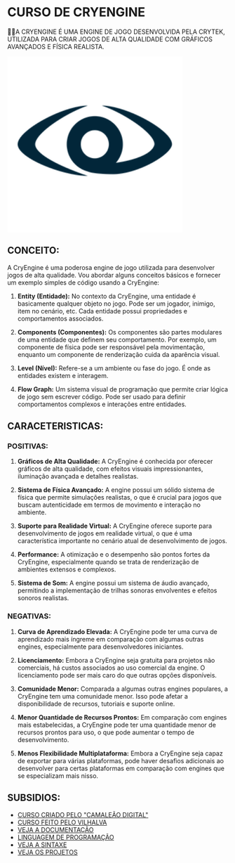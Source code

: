 # CURSO DE CRYENGINE
👨‍⚖️A CRYENGINE É UMA ENGINE DE JOGO DESENVOLVIDA PELA CRYTEK, UTILIZADA PARA CRIAR JOGOS DE ALTA QUALIDADE COM GRÁFICOS AVANÇADOS E FÍSICA REALISTA.

<img src="FOTO.png" align="center" width="400"> <br>

## CONCEITO:
A CryEngine é uma poderosa engine de jogo utilizada para desenvolver jogos de alta qualidade. Vou abordar alguns conceitos básicos e fornecer um exemplo simples de código usando a CryEngine:

1. **Entity (Entidade):** No contexto da CryEngine, uma entidade é basicamente qualquer objeto no jogo. Pode ser um jogador, inimigo, item no cenário, etc. Cada entidade possui propriedades e comportamentos associados.

2. **Components (Componentes):** Os componentes são partes modulares de uma entidade que definem seu comportamento. Por exemplo, um componente de física pode ser responsável pela movimentação, enquanto um componente de renderização cuida da aparência visual.

3. **Level (Nível):** Refere-se a um ambiente ou fase do jogo. É onde as entidades existem e interagem.

4. **Flow Graph:** Um sistema visual de programação que permite criar lógica de jogo sem escrever código. Pode ser usado para definir comportamentos complexos e interações entre entidades.

## CARACETERISTICAS:
### POSITIVAS:
1. **Gráficos de Alta Qualidade:** A CryEngine é conhecida por oferecer gráficos de alta qualidade, com efeitos visuais impressionantes, iluminação avançada e detalhes realistas.

2. **Sistema de Física Avançado:** A engine possui um sólido sistema de física que permite simulações realistas, o que é crucial para jogos que buscam autenticidade em termos de movimento e interação no ambiente.

3. **Suporte para Realidade Virtual:** A CryEngine oferece suporte para desenvolvimento de jogos em realidade virtual, o que é uma característica importante no cenário atual de desenvolvimento de jogos.

4. **Performance:** A otimização e o desempenho são pontos fortes da CryEngine, especialmente quando se trata de renderização de ambientes extensos e complexos.

5. **Sistema de Som:** A engine possui um sistema de áudio avançado, permitindo a implementação de trilhas sonoras envolventes e efeitos sonoros realistas.

### NEGATIVAS:
1. **Curva de Aprendizado Elevada:** A CryEngine pode ter uma curva de aprendizado mais íngreme em comparação com algumas outras engines, especialmente para desenvolvedores iniciantes.

2. **Licenciamento:** Embora a CryEngine seja gratuita para projetos não comerciais, há custos associados ao uso comercial da engine. O licenciamento pode ser mais caro do que outras opções disponíveis.

3. **Comunidade Menor:** Comparada a algumas outras engines populares, a CryEngine tem uma comunidade menor. Isso pode afetar a disponibilidade de recursos, tutoriais e suporte online.

4. **Menor Quantidade de Recursos Prontos:** Em comparação com engines mais estabelecidas, a CryEngine pode ter uma quantidade menor de recursos prontos para uso, o que pode aumentar o tempo de desenvolvimento.

5. **Menos Flexibilidade Multiplataforma:** Embora a CryEngine seja capaz de exportar para várias plataformas, pode haver desafios adicionais ao desenvolver para certas plataformas em comparação com engines que se especializam mais nisso.

## SUBSIDIOS:
- [CURSO CRIADO PELO "CAMALEÃO DIGITAL"](https://youtube.com/playlist?list=PL3rePi75166S-_KYHjd1yLxZEWyR63nzf&si=BuYErIwRn2VRr7wD)
- [CURSO FEITO PELO VILHALVA](https://github.com/VILHALVA)
- [VEJA A DOCUMENTAÇÃO](https://docs.cryengine.com/)
- [LINGUAGEM DE PROGRAMAÇÃO](https://github.com/VILHALVA/CURSO-DE-LUA)
- [VEJA A SINTAXE](./SINTAXE.md)
- [VEJA OS PROJETOS](https://github.com/VILHALVA?tab=repositories&q=topic:CRYENGINE)

